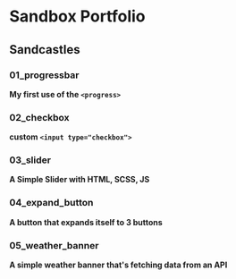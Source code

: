 # Sandbox Portfolio
## Sandcastles
### 01_progressbar
__My first use of the `<progress>`__
### 02_checkbox
__custom `<input type="checkbox">`__
### 03_slider
__A Simple Slider with HTML, SCSS, JS__
### 04_expand_button
__A button that expands itself to 3 buttons__
### 05_weather_banner
__A simple weather banner that's fetching data from an API__
